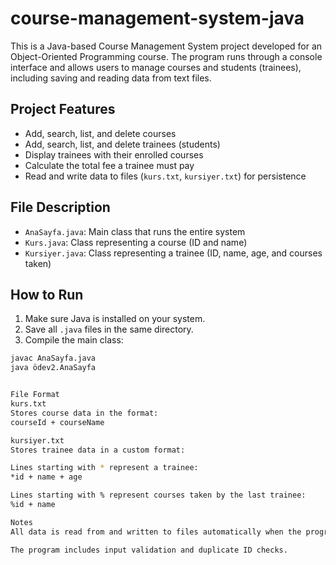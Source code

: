 # course-management-system-java
This is a Java-based Course Management System project developed for an Object-Oriented Programming course. The program runs through a console interface and allows users to manage courses and students (trainees), including saving and reading data from text files.

## Project Features

- Add, search, list, and delete courses
- Add, search, list, and delete trainees (students)
- Display trainees with their enrolled courses
- Calculate the total fee a trainee must pay
- Read and write data to files (`kurs.txt`, `kursiyer.txt`) for persistence

## File Description

- `AnaSayfa.java`: Main class that runs the entire system
- `Kurs.java`: Class representing a course (ID and name)
- `Kursiyer.java`: Class representing a trainee (ID, name, age, and courses taken)

## How to Run

1. Make sure Java is installed on your system.
2. Save all `.java` files in the same directory.
3. Compile the main class:

```bash
javac AnaSayfa.java
java ödev2.AnaSayfa


File Format
kurs.txt
Stores course data in the format:
courseId + courseName

kursiyer.txt
Stores trainee data in a custom format:

Lines starting with * represent a trainee:
*id + name + age

Lines starting with % represent courses taken by the last trainee:
%id + name

Notes
All data is read from and written to files automatically when the program starts and exits.

The program includes input validation and duplicate ID checks.

